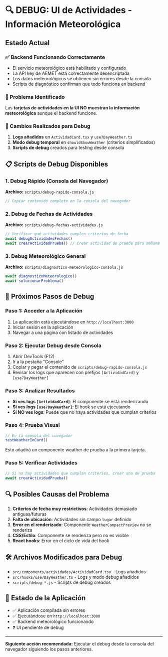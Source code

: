 # 🔍 DEBUG: UI de Actividades - Información Meteorológica

## Estado Actual

### ✅ Backend Funcionando Correctamente
- El servicio meteorológico está habilitado y configurado
- La API key de AEMET está correctamente desencriptada
- Los datos meteorológicos se obtienen sin errores desde la consola
- Scripts de diagnóstico confirman que todo funciona en backend

### 🎯 Problema Identificado
Las **tarjetas de actividades en la UI NO muestran la información meteorológica** aunque el backend funcione.

### 🔧 Cambios Realizados para Debug
1. **Logs añadidos** en `ActividadCard.tsx` y `use7DayWeather.ts`
2. **Modo debug temporal** en `shouldShowWeather` (criterios simplificados)
3. **Scripts de debug** creados para testing desde consola

## 📋 Scripts de Debug Disponibles

### 1. Debug Rápido (Consola del Navegador)
**Archivo:** `scripts/debug-rapido-consola.js`
```javascript
// Copiar contenido completo en la consola del navegador
```

### 2. Debug de Fechas de Actividades
**Archivo:** `scripts/debug-fechas-actividades.js`
```javascript
// Verificar qué actividades cumplen criterios de fecha
await debugActividadesFechas()
await crearActividadPrueba() // Crear actividad de prueba para mañana
```

### 3. Debug Meteorológico General
**Archivo:** `scripts/diagnostico-meteorologico-consola.js`
```javascript
await diagnosticoMeteorologico()
await solucionarProblema()
```

## 🚀 Próximos Pasos de Debug

### Paso 1: Acceder a la Aplicación
1. La aplicación está ejecutándose en `http://localhost:3000`
2. Iniciar sesión en la aplicación
3. Navegar a una página con listado de actividades

### Paso 2: Ejecutar Debug desde Consola
1. Abrir DevTools (F12)
2. Ir a la pestaña "Console"
3. Copiar y pegar el contenido de `scripts/debug-rapido-consola.js`
4. Revisar los logs que aparecen con prefijos `[ActividadCard]` y `[use7DayWeather]`

### Paso 3: Analizar Resultados
- **Si ves logs `[ActividadCard]`**: El componente se está renderizando
- **Si ves logs `[use7DayWeather]`**: El hook se está ejecutando
- **Si NO ves logs**: Puede que no haya actividades que cumplan criterios

### Paso 4: Prueba Visual
```javascript
// En la consola del navegador
testWeatherInCard()
```
Esto añadirá un componente weather de prueba a la primera tarjeta.

### Paso 5: Verificar Actividades
```javascript
// Si no hay actividades que cumplan criterios, crear una de prueba
await crearActividadPrueba()
```

## 🔍 Posibles Causas del Problema

1. **Criterios de fecha muy restrictivos**: Actividades demasiado antiguas/futuras
2. **Falta de ubicación**: Actividades sin campo `lugar` definido
3. **Error en el renderizado**: Componente `WeatherCompactPreview` no se renderiza
4. **CSS/Estilo**: Componente se renderiza pero no es visible
5. **React hooks**: Error en el ciclo de vida del hook

## 🛠️ Archivos Modificados para Debug

- `src/components/actividades/ActividadCard.tsx` - Logs añadidos
- `src/hooks/use7DayWeather.ts` - Logs y modo debug añadidos
- `scripts/debug-*.js` - Scripts de debug creados

## 📱 Estado de la Aplicación

- ✅ Aplicación compilada sin errores
- ✅ Ejecutándose en `http://localhost:3000`
- ✅ Backend meteorológico funcionando
- ❓ UI pendiente de debug

---

**Siguiente acción recomendada:** Ejecutar el debug desde la consola del navegador siguiendo los pasos anteriores.

